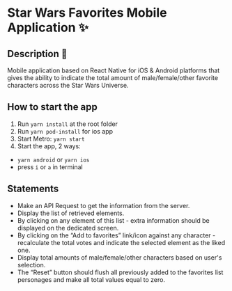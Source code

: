# Star Wars Favorites Mobile Application ✨

## Description 📱

Mobile application based on React Native for iOS & Android platforms that gives the ability to indicate the total amount of male/female/other favorite characters across the Star Wars Universe.

## How to start the app

1. Run `yarn install` at the root folder
2. Run `yarn pod-install` for ios app
3. Start Metro: `yarn start`
4. Start the app, 2 ways:

- `yarn android` or `yarn ios`
- press `i` or `a` in terminal

## Statements

- Make an API Request to get the information from the server.
- Display the list of retrieved elements.
- By clicking on any element of this list - extra information should be displayed on the dedicated screen.
- By clicking on the “Add to favorites” link/icon against any character - recalculate the total votes and indicate the selected element as the liked one.
- Display total amounts of male/female/other characters based on user's selection.
- The “Reset” button should flush all previously added to the favorites list personages and make all total values equal to zero.
